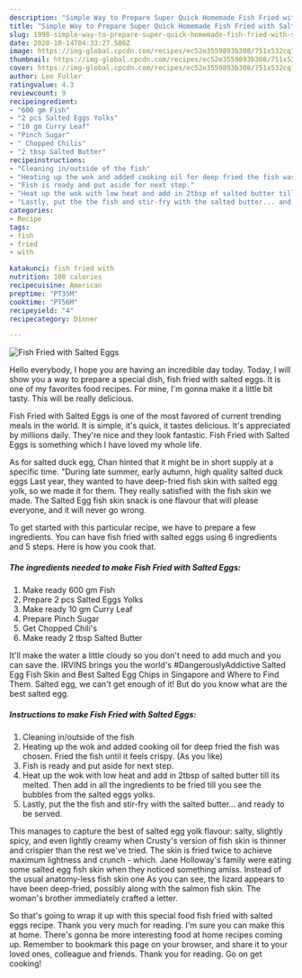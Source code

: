 ```yaml
---
description: "Simple Way to Prepare Super Quick Homemade Fish Fried with Salted Eggs"
title: "Simple Way to Prepare Super Quick Homemade Fish Fried with Salted Eggs"
slug: 1998-simple-way-to-prepare-super-quick-homemade-fish-fried-with-salted-eggs
date: 2020-10-14T04:33:27.586Z
image: https://img-global.cpcdn.com/recipes/ec52e3559893b308/751x532cq70/fish-fried-with-salted-eggs-recipe-main-photo.jpg
thumbnail: https://img-global.cpcdn.com/recipes/ec52e3559893b308/751x532cq70/fish-fried-with-salted-eggs-recipe-main-photo.jpg
cover: https://img-global.cpcdn.com/recipes/ec52e3559893b308/751x532cq70/fish-fried-with-salted-eggs-recipe-main-photo.jpg
author: Leo Fuller
ratingvalue: 4.3
reviewcount: 9
recipeingredient:
- "600 gm Fish"
- "2 pcs Salted Eggs Yolks"
- "10 gm Curry Leaf"
- "Pinch Sugar"
- " Chopped Chilis"
- "2 tbsp Salted Butter"
recipeinstructions:
- "Cleaning in/outside of the fish"
- "Heating up the wok and added cooking oil for deep fried the fish was chosen. Fried the fish until it feels crispy. (As you like)"
- "Fish is ready and put aside for next step."
- "Heat up the wok with low heat and add in 2tbsp of salted butter till its melted. Then add in all the ingredients to be fried till you see the bubbles from the salted eggs yolks."
- "Lastly, put the the fish and stir-fry with the salted butter... and ready to be served."
categories:
- Recipe
tags:
- fish
- fried
- with

katakunci: fish fried with 
nutrition: 108 calories
recipecuisine: American
preptime: "PT35M"
cooktime: "PT56M"
recipeyield: "4"
recipecategory: Dinner

---
```



![Fish Fried with Salted Eggs](https://img-global.cpcdn.com/recipes/ec52e3559893b308/751x532cq70/fish-fried-with-salted-eggs-recipe-main-photo.jpg)

Hello everybody, I hope you are having an incredible day today. Today, I will show you a way to prepare a special dish, fish fried with salted eggs. It is one of my favorites food recipes. For mine, I'm gonna make it a little bit tasty. This will be really delicious.

Fish Fried with Salted Eggs is one of the most favored of current trending meals in the world. It is simple, it's quick, it tastes delicious. It's appreciated by millions daily. They're nice and they look fantastic. Fish Fried with Salted Eggs is something which I have loved my whole life.

As for salted duck egg, Chan hinted that it might be in short supply at a specific time. &#34;During late summer, early autumn, high quality salted duck eggs Last year, they wanted to have deep-fried fish skin with salted egg yolk, so we made it for them. They really satisfied with the fish skin we made. The Salted Egg fish skin snack is one flavour that will please everyone, and it will never go wrong.


To get started with this particular recipe, we have to prepare a few ingredients. You can have fish fried with salted eggs using 6 ingredients and 5 steps. Here is how you cook that.

<!--inarticleads1-->

##### The ingredients needed to make Fish Fried with Salted Eggs:

1. Make ready 600 gm Fish
1. Prepare 2 pcs Salted Eggs Yolks
1. Make ready 10 gm Curry Leaf
1. Prepare Pinch Sugar
1. Get  Chopped Chili&#39;s
1. Make ready 2 tbsp Salted Butter


It&#39;ll make the water a little cloudy so you don&#39;t need to add much and you can save the. IRVINS brings you the world&#39;s #DangerouslyAddictive Salted Egg Fish Skin and Best Salted Egg Chips in Singapore and Where to Find Them. Salted egg, we can&#39;t get enough of it! But do you know what are the best salted egg. 

<!--inarticleads2-->

##### Instructions to make Fish Fried with Salted Eggs:

1. Cleaning in/outside of the fish
1. Heating up the wok and added cooking oil for deep fried the fish was chosen. Fried the fish until it feels crispy. (As you like)
1. Fish is ready and put aside for next step.
1. Heat up the wok with low heat and add in 2tbsp of salted butter till its melted. Then add in all the ingredients to be fried till you see the bubbles from the salted eggs yolks.
1. Lastly, put the the fish and stir-fry with the salted butter... and ready to be served.


This manages to capture the best of salted egg yolk flavour: salty, slightly spicy, and even lightly creamy when Crusty&#39;s version of fish skin is thinner and crispier than the rest we&#39;ve tried. The skin is fried twice to achieve maximum lightness and crunch - which. Jane Holloway&#39;s family were eating some salted egg fish skin when they noticed something amiss. Instead of the usual anatomy-less fish skin one As you can see, the lizard appears to have been deep-fried, possibly along with the salmon fish skin. The woman&#39;s brother immediately crafted a letter. 

So that's going to wrap it up with this special food fish fried with salted eggs recipe. Thank you very much for reading. I'm sure you can make this at home. There's gonna be more interesting food at home recipes coming up. Remember to bookmark this page on your browser, and share it to your loved ones, colleague and friends. Thank you for reading. Go on get cooking!
